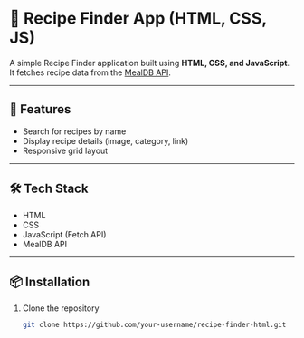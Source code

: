 # 🍴 Recipe Finder App (HTML, CSS, JS)

A simple Recipe Finder application built using **HTML, CSS, and JavaScript**.  
It fetches recipe data from the [MealDB API](https://www.themealdb.com/).

---

## 🚀 Features
- Search for recipes by name  
- Display recipe details (image, category, link)  
- Responsive grid layout  

---

## 🛠️ Tech Stack
- HTML  
- CSS  
- JavaScript (Fetch API)  
- MealDB API  

---

## 📦 Installation
1. Clone the repository
   ```bash
   git clone https://github.com/your-username/recipe-finder-html.git
